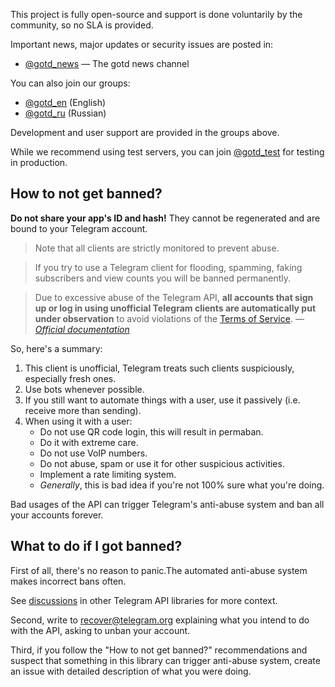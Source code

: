 This project is fully open-source and support is done voluntarily
by the community, so no SLA is provided.

Important news, major updates or security issues are posted in:

* [@gotd_news](https://t.me/gotd_news) — The gotd news channel

You can also join our groups:

* [@gotd_en](https://t.me/gotd_en) (English)
* [@gotd_ru](https://t.me/gotd_ru) (Russian)

Development and user support are provided in the groups above.

While we recommend using test servers, you can join [@gotd_test](https://t.me/gotd_test) for testing in production.

## How to not get banned?

**Do not share your app's ID and hash!**
They cannot be regenerated and are bound to your Telegram account.

> Note that all clients are strictly monitored to prevent abuse.

> If you try to use a Telegram client for flooding, spamming, faking subscribers and view counts you will be banned permanently.

> Due to excessive abuse of the Telegram API, **all accounts that sign up or
> log in using unofficial Telegram clients are automatically
> put under observation** to avoid violations of the [Terms of Service](https://core.telegram.org/api/terms).
> &mdash; <cite>[Official documentation][1]</cite>

[1]: https://core.telegram.org/api/obtaining_api_id

So, here's a summary:

1. This client is unofficial, Telegram treats such clients suspiciously, especially fresh ones.
2. Use bots whenever possible.
3. If you still want to automate things with a user, use it passively (i.e. receive more than sending).
4. When using it with a user:
   * Do not use QR code login, this will result in permaban.
   * Do it with extreme care.
   * Do not use VoIP numbers.
   * Do not abuse, spam or use it for other suspicious activities.
   * Implement a rate limiting system.
   * _Generally_, this is bad idea if you're not 100% sure what you're doing.

Bad usages of the API can trigger Telegram's anti-abuse system and ban all your accounts forever.

## What to do if I got banned?

First of all, there's no reason to panic.The automated anti-abuse system makes incorrect bans often.

See [discussions](https://github.com/lonamiwebs/telethon/issues/824#issuecomment-432182634) in other Telegram API libraries
for more context.

Second, write to [recover@telegram.org](mailto:recover@telegram.org) explaining what you intend to do with the API,
asking to unban your account.

Third, if you follow the "How to not get banned?" recommendations and suspect that
something in this library can trigger anti-abuse system, create an issue with
detailed description of what you were doing.
